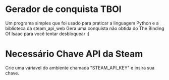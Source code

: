 # Gerador de conquista TBOI
Um programa simples que foi usado para praticar a linguagem Python e a biblioteca da steam_api_web 
Gera uma conquista não obtida do The Binding Of Isaac para você tentar desbloquear :)

# Necessário Chave API da Steam
Crie uma váriavel do ambiente chamada "STEAM_API_KEY" e insira sua chave.
